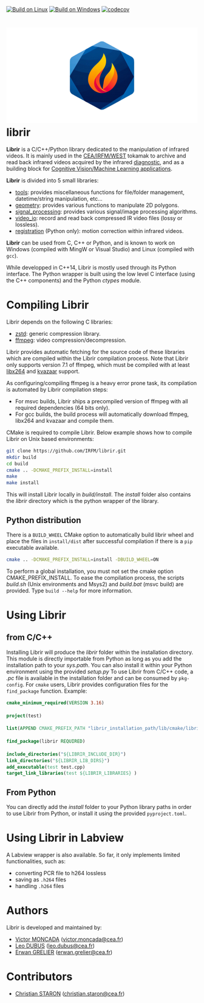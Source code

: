 [![Build on Linux](https://github.com/IRFM/librir/actions/workflows/build-linux.yml/badge.svg)](https://github.com/IRFM/librir/actions/workflows/build-linux.yml)
[![Build on Windows](https://github.com/IRFM/librir/actions/workflows/build-windows.yml/badge.svg?branch=main)](https://github.com/IRFM/librir/actions/workflows/build-windows.yml)
[![codecov](https://codecov.io/gh/IRFM/librir/graph/badge.svg?token=33OAGARS5K)](https://codecov.io/gh/IRFM/librir)

# ![](large.png "librir") librir

**Librir** is a C/C++/Python library dedicated to the manipulation of infrared videos. It is mainly used in the [CEA/IRFM/WEST](https://irfm.cea.fr/en/west/) tokamak to archive and read back infrared videos acquired by the infrared [diagnostic](https://www.sciencedirect.com/science/article/pii/S0920379619304120), and as a building block for [Cognitive Vision/Machine Learning applications](https://www.sciencedirect.com/science/article/pii/S092037962300220X).

**Librir** is divided into 5 small libraries:

 - [tools](docs/tools.md): provides miscellaneous functions for file/folder management, datetime/string manipulation, etc...
 - [geometry](docs/geometry.md): provides various functions to manipulate 2D polygons.
 - [signal_processing](docs/signal_processing.md): provides various signal/image processing algorithms. 
 - [video_io](docs/video_io.md): record and read back compressed IR video files (lossy or lossless).
 - [registration](docs/registration.md) (Python only): motion correction within infrared videos.

**Librir** can be used from C, C++ or Python, and is known to work on Windows (compiled with MingW or Visual Studio) and Linux (compiled with `gcc`).

While developped in C++14, Librir is mostly used through its Python interface. The Python wrapper is built using the low level C interface (using the C++ components) and the Python *ctypes* module. 

# Compiling Librir

Librir depends on the following C libraries:

- [zstd](https://facebook.github.io/zstd/): generic compression library.
- [ffmpeg](https://www.ffmpeg.org/): video compression/decompression.

Librir provides automatic fetching for the source code of these libraries which are compiled within the Librir compilation process. 
Note that Librir only supports version 7.1 of ffmpeg, which must be compiled with at least [libx264](https://www.videolan.org/developers/x264.html) and [kvazaar](https://github.com/ultravideo/kvazaar) support.

As configuring/compiling ffmpeg is a heavy error prone task, its compilation is automated by Librir compilation steps:

-	For msvc builds, Librir ships a precompiled version of ffmpeg with all required dependencies (64 bits only).
-	For gcc builds, the build process will automatically download ffmpeg, libx264 and kvazaar and compile them.

CMake is required to compile Librir. Below example shows how to compile Librir on Unix based environments:

```bash
git clone https://github.com/IRFM/librir.git
mkdir build
cd build
cmake .. -DCMAKE_PREFIX_INSTALL=install
make
make install
```

This will install Librir locally in *build/install*. The *install* folder also contains the *librir* directory which is the python wrapper of the library. 

## Python distribution

There is a `BUILD_WHEEL` CMake option to automatically build librir wheel and place the files in `install/dist` after successful compilation if there is a `pip` executable available.  

```bash
cmake .. -DCMAKE_PREFIX_INSTALL=install -DBUILD_WHEEL=ON
```

To perform a global installation, you must not set the cmake option CMAKE_PREFIX_INSTALL.
To ease the compilation process, the scripts *build.sh* (Unix environments and Msys2) and *build.bat* (msvc build) are provided. Type ```build --help``` for more information.

# Using Librir 

## from C/C++

Installing Librir will produce the *librir* folder within the installation directory. This module is directly importable from Python as long as you add the installation path to your *sys.path*. You can also install it within your Python environment using the provided *setup.py*
To use Librir from C/C++ code, a *.pc* file is available in the installation folder and can be consumed by ```pkg-config```. For ```cmake``` users, Librir provides configuration files for the ```find_package``` function. Example:

```cmake
cmake_minimum_required(VERSION 3.16)

project(test)

list(APPEND CMAKE_PREFIX_PATH "librir_installation_path/lib/cmake/librir")

find_package(librir REQUIRED)

include_directories("${LIBRIR_INCLUDE_DIR}")
link_directories("${LIBRIR_LIB_DIRS}")
add_executable(test test.cpp)
target_link_libraries(test ${LIBRIR_LIBRARIES} )
```

## From Python

You can directly add the *install* folder to your Python library paths in order to use Librir from Python, or install it using the provided `pyproject.toml`.


# Using Librir in Labview

A Labview wrapper is also available. So far, it only implements limited functionalities, such as:

- converting PCR file to h264 lossless
- saving as `.h264` files 
- handling `.h264` files


# Authors

Librir is developed and maintained by:

- [Victor MONCADA](mailto:victor.moncada@cea.fr) (victor.moncada@cea.fr)
- [Leo DUBUS](mailto:leo.dubus@cea.fr) (leo.dubus@cea.fr)
- [Erwan GRELIER](mailto:erwan.grelier@cea.fr) (erwan.grelier@cea.fr)

# Contributors

- [Christian STARON](mailto:christian.staron@cea.fr) (christian.staron@cea.fr)

